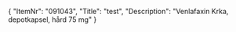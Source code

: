 {
  "ItemNr": "091043",
  "Title": "test",
  "Description": "Venlafaxin Krka, depotkapsel, hård 75 mg"
}